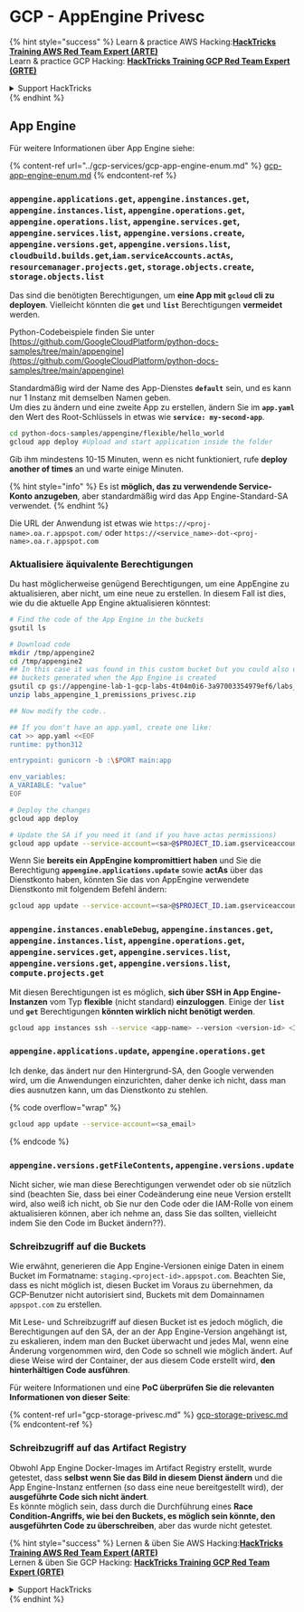 # GCP - AppEngine Privesc

{% hint style="success" %}
Learn & practice AWS Hacking:<img src="../../../.gitbook/assets/image (1) (1) (1).png" alt="" data-size="line">[**HackTricks Training AWS Red Team Expert (ARTE)**](https://training.hacktricks.xyz/courses/arte)<img src="../../../.gitbook/assets/image (1) (1) (1).png" alt="" data-size="line">\
Learn & practice GCP Hacking: <img src="../../../.gitbook/assets/image (2).png" alt="" data-size="line">[**HackTricks Training GCP Red Team Expert (GRTE)**<img src="../../../.gitbook/assets/image (2).png" alt="" data-size="line">](https://training.hacktricks.xyz/courses/grte)

<details>

<summary>Support HackTricks</summary>

* Check the [**subscription plans**](https://github.com/sponsors/carlospolop)!
* **Join the** 💬 [**Discord group**](https://discord.gg/hRep4RUj7f) or the [**telegram group**](https://t.me/peass) or **follow** us on **Twitter** 🐦 [**@hacktricks\_live**](https://twitter.com/hacktricks_live)**.**
* **Share hacking tricks by submitting PRs to the** [**HackTricks**](https://github.com/carlospolop/hacktricks) and [**HackTricks Cloud**](https://github.com/carlospolop/hacktricks-cloud) github repos.

</details>
{% endhint %}

## App Engine

Für weitere Informationen über App Engine siehe:

{% content-ref url="../gcp-services/gcp-app-engine-enum.md" %}
[gcp-app-engine-enum.md](../gcp-services/gcp-app-engine-enum.md)
{% endcontent-ref %}

### `appengine.applications.get`, `appengine.instances.get`, `appengine.instances.list`, `appengine.operations.get`, `appengine.operations.list`, `appengine.services.get`, `appengine.services.list`, `appengine.versions.create`, `appengine.versions.get`, `appengine.versions.list`, `cloudbuild.builds.get`,`iam.serviceAccounts.actAs`, `resourcemanager.projects.get`, `storage.objects.create`, `storage.objects.list`

Das sind die benötigten Berechtigungen, um **eine App mit `gcloud` cli zu deployen**. Vielleicht könnten die **`get`** und **`list`** Berechtigungen **vermeidet** werden.

Python-Codebeispiele finden Sie unter [https://github.com/GoogleCloudPlatform/python-docs-samples/tree/main/appengine](https://github.com/GoogleCloudPlatform/python-docs-samples/tree/main/appengine)

Standardmäßig wird der Name des App-Dienstes **`default`** sein, und es kann nur 1 Instanz mit demselben Namen geben.\
Um dies zu ändern und eine zweite App zu erstellen, ändern Sie im **`app.yaml`** den Wert des Root-Schlüssels in etwas wie **`service: my-second-app`**.
```bash
cd python-docs-samples/appengine/flexible/hello_world
gcloud app deploy #Upload and start application inside the folder
```
Gib ihm mindestens 10-15 Minuten, wenn es nicht funktioniert, rufe **deploy another of times** an und warte einige Minuten.

{% hint style="info" %}
Es ist **möglich, das zu verwendende Service-Konto anzugeben**, aber standardmäßig wird das App Engine-Standard-SA verwendet.
{% endhint %}

Die URL der Anwendung ist etwas wie `https://<proj-name>.oa.r.appspot.com/` oder `https://<service_name>-dot-<proj-name>.oa.r.appspot.com`

### Aktualisiere äquivalente Berechtigungen

Du hast möglicherweise genügend Berechtigungen, um eine AppEngine zu aktualisieren, aber nicht, um eine neue zu erstellen. In diesem Fall ist dies, wie du die aktuelle App Engine aktualisieren könntest:
```bash
# Find the code of the App Engine in the buckets
gsutil ls

# Download code
mkdir /tmp/appengine2
cd /tmp/appengine2
## In this case it was found in this custom bucket but you could also use the
## buckets generated when the App Engine is created
gsutil cp gs://appengine-lab-1-gcp-labs-4t04m0i6-3a97003354979ef6/labs_appengine_1_premissions_privesc.zip .
unzip labs_appengine_1_premissions_privesc.zip

## Now modify the code..

## If you don't have an app.yaml, create one like:
cat >> app.yaml <<EOF
runtime: python312

entrypoint: gunicorn -b :\$PORT main:app

env_variables:
A_VARIABLE: "value"
EOF

# Deploy the changes
gcloud app deploy

# Update the SA if you need it (and if you have actas permissions)
gcloud app update --service-account=<sa>@$PROJECT_ID.iam.gserviceaccount.com
```
Wenn Sie **bereits ein AppEngine kompromittiert haben** und Sie die Berechtigung **`appengine.applications.update`** sowie **actAs** über das Dienstkonto haben, könnten Sie das von AppEngine verwendete Dienstkonto mit folgendem Befehl ändern:
```bash
gcloud app update --service-account=<sa>@$PROJECT_ID.iam.gserviceaccount.com
```
### `appengine.instances.enableDebug`, `appengine.instances.get`, `appengine.instances.list`, `appengine.operations.get`, `appengine.services.get`, `appengine.services.list`, `appengine.versions.get`, `appengine.versions.list`, `compute.projects.get`

Mit diesen Berechtigungen ist es möglich, **sich über SSH in App Engine-Instanzen** vom Typ **flexible** (nicht standard) **einzuloggen**. Einige der **`list`** und **`get`** Berechtigungen **könnten wirklich nicht benötigt werden**.
```bash
gcloud app instances ssh --service <app-name> --version <version-id> <ID>
```
### `appengine.applications.update`, `appengine.operations.get`

Ich denke, das ändert nur den Hintergrund-SA, den Google verwenden wird, um die Anwendungen einzurichten, daher denke ich nicht, dass man dies ausnutzen kann, um das Dienstkonto zu stehlen.

{% code overflow="wrap" %}
```bash
gcloud app update --service-account=<sa_email>
```
{% endcode %}

### `appengine.versions.getFileContents`, `appengine.versions.update`

Nicht sicher, wie man diese Berechtigungen verwendet oder ob sie nützlich sind (beachten Sie, dass bei einer Codeänderung eine neue Version erstellt wird, also weiß ich nicht, ob Sie nur den Code oder die IAM-Rolle von einem aktualisieren können, aber ich nehme an, dass Sie das sollten, vielleicht indem Sie den Code im Bucket ändern??).

### Schreibzugriff auf die Buckets

Wie erwähnt, generieren die App Engine-Versionen einige Daten in einem Bucket im Formatname: `staging.<project-id>.appspot.com`. Beachten Sie, dass es nicht möglich ist, diesen Bucket im Voraus zu übernehmen, da GCP-Benutzer nicht autorisiert sind, Buckets mit dem Domainnamen `appspot.com` zu erstellen.

Mit Lese- und Schreibzugriff auf diesen Bucket ist es jedoch möglich, die Berechtigungen auf den SA, der an der App Engine-Version angehängt ist, zu eskalieren, indem man den Bucket überwacht und jedes Mal, wenn eine Änderung vorgenommen wird, den Code so schnell wie möglich ändert. Auf diese Weise wird der Container, der aus diesem Code erstellt wird, **den hinterhältigen Code ausführen**.

Für weitere Informationen und eine **PoC überprüfen Sie die relevanten Informationen von dieser Seite**:

{% content-ref url="gcp-storage-privesc.md" %}
[gcp-storage-privesc.md](gcp-storage-privesc.md)
{% endcontent-ref %}

### Schreibzugriff auf das Artifact Registry

Obwohl App Engine Docker-Images im Artifact Registry erstellt, wurde getestet, dass **selbst wenn Sie das Bild in diesem Dienst ändern** und die App Engine-Instanz entfernen (so dass eine neue bereitgestellt wird), der **ausgeführte Code sich nicht ändert**.\
Es könnte möglich sein, dass durch die Durchführung eines **Race Condition-Angriffs, wie bei den Buckets, es möglich sein könnte, den ausgeführten Code zu überschreiben**, aber das wurde nicht getestet.

{% hint style="success" %}
Lernen & üben Sie AWS Hacking:<img src="../../../.gitbook/assets/image (1) (1) (1).png" alt="" data-size="line">[**HackTricks Training AWS Red Team Expert (ARTE)**](https://training.hacktricks.xyz/courses/arte)<img src="../../../.gitbook/assets/image (1) (1) (1).png" alt="" data-size="line">\
Lernen & üben Sie GCP Hacking: <img src="../../../.gitbook/assets/image (2).png" alt="" data-size="line">[**HackTricks Training GCP Red Team Expert (GRTE)**<img src="../../../.gitbook/assets/image (2).png" alt="" data-size="line">](https://training.hacktricks.xyz/courses/grte)

<details>

<summary>Support HackTricks</summary>

* Überprüfen Sie die [**Abonnementpläne**](https://github.com/sponsors/carlospolop)!
* **Treten Sie der** 💬 [**Discord-Gruppe**](https://discord.gg/hRep4RUj7f) oder der [**Telegram-Gruppe**](https://t.me/peass) bei oder **folgen** Sie uns auf **Twitter** 🐦 [**@hacktricks\_live**](https://twitter.com/hacktricks_live)**.**
* **Teilen Sie Hacking-Tricks, indem Sie PRs an die** [**HackTricks**](https://github.com/carlospolop/hacktricks) und [**HackTricks Cloud**](https://github.com/carlospolop/hacktricks-cloud) GitHub-Repos senden.

</details>
{% endhint %}
